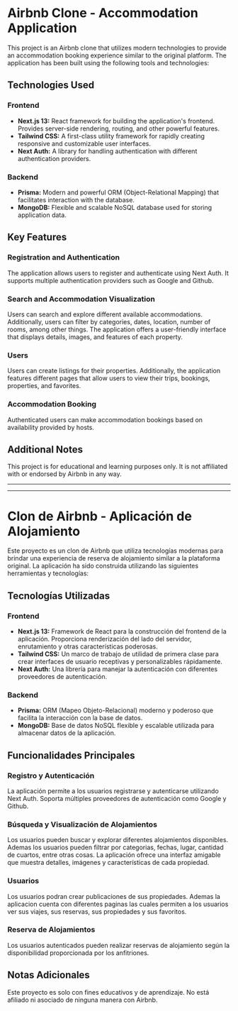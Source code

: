 # Airbnb Clone - Accommodation Application

This project is an Airbnb clone that utilizes modern technologies to provide an accommodation booking experience similar to the original platform. The application has been built using the following tools and technologies:

## Technologies Used

### Frontend
- **Next.js 13:** React framework for building the application's frontend. Provides server-side rendering, routing, and other powerful features.
- **Tailwind CSS:** A first-class utility framework for rapidly creating responsive and customizable user interfaces.
- **Next Auth:** A library for handling authentication with different authentication providers.

### Backend
- **Prisma:** Modern and powerful ORM (Object-Relational Mapping) that facilitates interaction with the database.
- **MongoDB:** Flexible and scalable NoSQL database used for storing application data.

## Key Features

### Registration and Authentication
The application allows users to register and authenticate using Next Auth. It supports multiple authentication providers such as Google and Github.

### Search and Accommodation Visualization
Users can search and explore different available accommodations. Additionally, users can filter by categories, dates, location, number of rooms, among other things. The application offers a user-friendly interface that displays details, images, and features of each property.

### Users
Users can create listings for their properties. Additionally, the application features different pages that allow users to view their trips, bookings, properties, and favorites.

### Accommodation Booking
Authenticated users can make accommodation bookings based on availability provided by hosts.

## Additional Notes

This project is for educational and learning purposes only. It is not affiliated with or endorsed by Airbnb in any way.


***
***

# Clon de Airbnb - Aplicación de Alojamiento

Este proyecto es un clon de Airbnb que utiliza tecnologías modernas para brindar una experiencia de reserva de alojamiento similar a la plataforma original. La aplicación ha sido construida utilizando las siguientes herramientas y tecnologías:

## Tecnologías Utilizadas

### Frontend
- **Next.js 13:** Framework de React para la construcción del frontend de la aplicación. Proporciona renderización del lado del servidor, enrutamiento y otras características poderosas.
- **Tailwind CSS:** Un marco de trabajo de utilidad de primera clase para crear interfaces de usuario receptivas y personalizables rápidamente.
- **Next Auth:** Una librería para manejar la autenticación con diferentes proveedores de autenticación.

### Backend
- **Prisma:** ORM (Mapeo Objeto-Relacional) moderno y poderoso que facilita la interacción con la base de datos.
- **MongoDB:** Base de datos NoSQL flexible y escalable utilizada para almacenar datos de la aplicación.

## Funcionalidades Principales

### Registro y Autenticación
La aplicación permite a los usuarios registrarse y autenticarse utilizando Next Auth. Soporta múltiples proveedores de autenticación como Google y Github.

### Búsqueda y Visualización de Alojamientos
Los usuarios pueden buscar y explorar diferentes alojamientos disponibles. Ademas los usuarios pueden filtrar por categorias, fechas, lugar, cantidad de cuartos, entre otras cosas. La aplicación ofrece una interfaz amigable que muestra detalles, imágenes y características de cada propiedad.

### Usuarios
Los usuarios podran crear publicaciones de sus propiedades. Ademas la aplicacion cuenta con diferentes paginas las cuales permiten a los usuarios ver sus viajes, sus reservas, sus propiedades y sus favoritos.

### Reserva de Alojamientos
Los usuarios autenticados pueden realizar reservas de alojamiento según la disponibilidad proporcionada por los anfitriones. 

## Notas Adicionales

Este proyecto es solo con fines educativos y de aprendizaje. No está afiliado ni asociado de ninguna manera con Airbnb.
